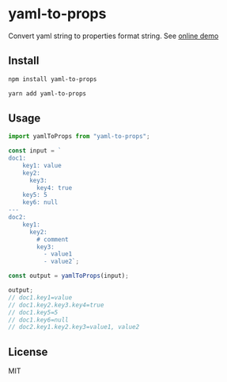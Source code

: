 # yaml-to-props

Convert yaml string to properties format string. See [online demo](https://duby.dev/tools/yaml-properties-converter)

## Install

```bash
npm install yaml-to-props
```

```bash
yarn add yaml-to-props
```

## Usage

```js
import yamlToProps from "yaml-to-props";

const input = `
doc1:
    key1: value
    key2:
      key3:
        key4: true
    key5: 5
    key6: null
---
doc2:
    key1:
      key2:
        # comment
        key3:
          - value1
          - value2`;

const output = yamlToProps(input);

output;
// doc1.key1=value
// doc1.key2.key3.key4=true
// doc1.key5=5
// doc1.key6=null
// doc2.key1.key2.key3=value1, value2
```

## License

MIT
